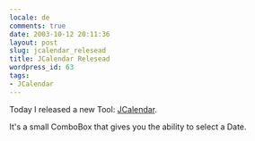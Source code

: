 ```yaml
---
locale: de
comments: true
date: 2003-10-12 20:11:36
layout: post
slug: jcalendar_relesead
title: JCalendar Relesead
wordpress_id: 63
tags:
- JCalendar
---
```


Today I released a new Tool: [JCalendar](http://sourceforge.net/projects/jcalendar).

It's a small ComboBox that gives you the ability to select a Date.
